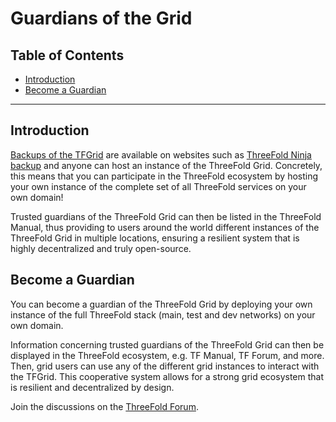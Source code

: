 <h1> Guardians of the Grid </h1>

<h2>Table of Contents</h2>

- [Introduction](#introduction)
- [Become a Guardian](#become-a-guardian)

***

## Introduction

[Backups of the TFGrid](./snapshots.md) are available on websites such as [ThreeFold Ninja backup](https://dashboard.bknd1.ninja.tf/) and anyone can host an instance of the ThreeFold Grid. Concretely, this means that you can participate in the ThreeFold ecosystem by hosting your own instance of the complete set of all ThreeFold services on your own domain! 

Trusted guardians of the ThreeFold Grid can then be listed in the ThreeFold Manual, thus providing to users around the world different instances of the ThreeFold Grid in multiple locations, ensuring a resilient system that is highly decentralized and truly open-source.

## Become a Guardian

You can become a guardian of the ThreeFold Grid by deploying your own instance of the full ThreeFold stack (main, test and dev networks) on your own domain.

Information concerning trusted guardians of the ThreeFold Grid can then be displayed in the ThreeFold ecosystem, e.g. TF Manual, TF Forum, and more. Then, grid users can use any of the different grid instances to interact with the TFGrid. This cooperative system allows for a strong grid ecosystem that is resilient and decentralized by design.

Join the discussions on the [ThreeFold Forum](https://forum.threefold.io/).